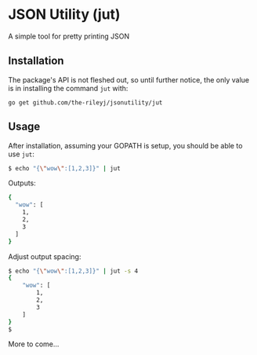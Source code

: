 # JSON Utility (jut)

A simple tool for pretty printing JSON

## Installation

The package's API is not fleshed out, so until further notice, the only value is in installing the command ```jut``` with:

```go get github.com/the-rileyj/jsonutility/jut```

## Usage

After installation, assuming your GOPATH is setup, you should be able to use ```jut```:

```bash
$ echo "{\"wow\":[1,2,3]}" | jut
```

Outputs:

```bash
{
  "wow": [
    1,
    2,
    3
  ]
}
```

Adjust output spacing:

```bash
$ echo "{\"wow\":[1,2,3]}" | jut -s 4
{
    "wow": [
        1,
        2,
        3
    ]
}
$ 
```

More to come...